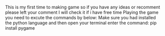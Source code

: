 This is my first time to making game so if you have any ideas or recomment please left your comment I will check it if i have free time
Playing the game you need to excute the commands by below:
    Make sure you had installed the python language and then open your terminal enter the command:
    pip install pygame
